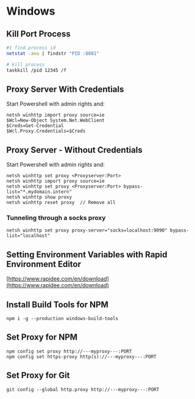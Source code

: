 # Windows 

## Kill Port Process

```bash
#1 find process id
netstat -ano | findstr "PID :8081"

# kill process
taskkill /pid 12345 /f
```


## Proxy Server With Credentials

Start Powershell with admin rights and:

    netsh winhttp import proxy source=ie
    $Wcl=New-Object System.Net.WebClient
    $Creds=Get-Credential
    $Wcl.Proxy.Credentials=$Creds
    
    

## Proxy Server - Without Credentials

Start Powershell with admin rights and:

    netsh winhttp set proxy <Proxyserver:Port>
    netsh winhttp import proxy source=ie
    netsh winhttp set proxy <Proxyserver:Port> bypass-list="*.mydomain.intern" 
    netsh winhttp show proxy
    netsh winhttp reset proxy  // Remove all

### Tunneling through a socks proxy

    netsh winhttp set proxy proxy-server="socks=localhost:9090" bypass-list="localhost"


## Setting Environment Variables with Rapid Environment Editor

[https://www.rapidee.com/en/download](https://www.rapidee.com/en/download)

## Install Build Tools for NPM

    npm i -g --production windows-build-tools
    
## Set Proxy for NPM

    npm config set proxy http://---myproxy---:PORT
    npm config set https-proxy http(s)://---myproxy---:PORT

## Set Proxy for Git

    git config --global http.proxy http://---myproxy---:PORT
